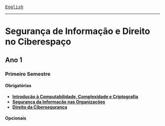 [<kbd>English</kbd>](/index_en.md)

---

# Segurança de Informação e Direito no Ciberespaço

## Ano 1

### Primeiro Semestre

#### Obrigatórias
- [**Introdução à Computabilidade, Complexidade e Criptografia**](/year_one/first_semester/mandatory/iccc/index.md)
- [**Segurança da Informação nas Organizações**](/year_one/first_semester/mandatory/siorg/index.md)
- [**Direito da Cibersegurança**](/year_one/first_semester/mandatory/dcib/index.md)

#### Opcionais
